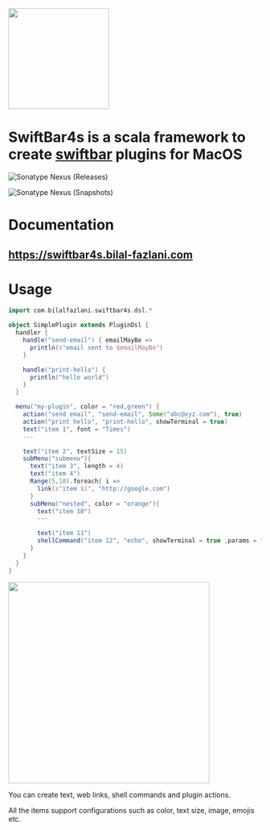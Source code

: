 <a href="https://swiftbar4s.bilal-fazlani.com">
  <img src="docs/images/logo-svg.svg" width=200 />
</a>

# SwiftBar4s is a scala framework to create [swiftbar](https://github.com/swiftbar/SwiftBar) plugins for MacOS

![Sonatype Nexus (Releases)](https://img.shields.io/nexus/r/com.bilal-fazlani/swiftbar4s_3.0.0-RC3?color=green&label=RELEASE%20VERSION&server=https%3A%2F%2Foss.sonatype.org&style=for-the-badge)

![Sonatype Nexus (Snapshots)](https://img.shields.io/nexus/s/com.bilal-fazlani/swiftbar4s_3.0.0-RC3?label=SNAPSHOT%20VERSION&server=https%3A%2F%2Foss.sonatype.org&style=for-the-badge)

# Documentation

## https://swiftbar4s.bilal-fazlani.com

# Usage

```scala
import com.bilalfazlani.swiftbar4s.dsl.*

object SimplePlugin extends PluginDsl {
  handler {
    handle("send-email") { emailMayBe =>
      println(s"email sent to $emailMayBe")
    }

    handle("print-hello") {
      println("hello world")
    }
  }

  menu("my-plugin", color = "red,green") {
    action("send email", "send-email", Some("abc@xyz.com"), true)
    action("print hello", "print-hello", showTerminal = true)
    text("item 1", font = "Times")
    ---

    text("item 2", textSize = 15)
    subMenu("submenu"){
      text("item 3", length = 4)
      text("item 4")
      Range(5,10).foreach{ i =>
        link(s"item $i", "http://google.com")
      }
      subMenu("nested", color = "orange"){
        text("item 10")
        ---

        text("item 11")
        shellCommand("item 12", "echo", showTerminal = true ,params = "hello world", "sds")
      }
    }
  }
}
```

<img src="docs/images/demo.png" width=400 />

You can create text, web links, shell commands and plugin actions.

All the items support configurations such as color, text size, image, emojis etc.
